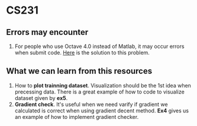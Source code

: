 # CS231

## Errors may encounter
1. For people who use Octave 4.0 instead of Matlab, it may occur errors when submit code. [Here](https://learner.coursera.help/hc/en-us/community/posts/204693179-linear-regression-submit-error) is the solution to this problem.

## What we can learn from this resources
1. How to **plot trainning dataset**. Visualization should be the 1st idea when precessing data. There is a great example of how to code to visualize dataset given by **ex5**.
2. **Gradient check**. It's useful when we need varify if gradient we calculated is correct when using gradient decent method. **Ex4** gives us an example of how to implement gradient checker.
